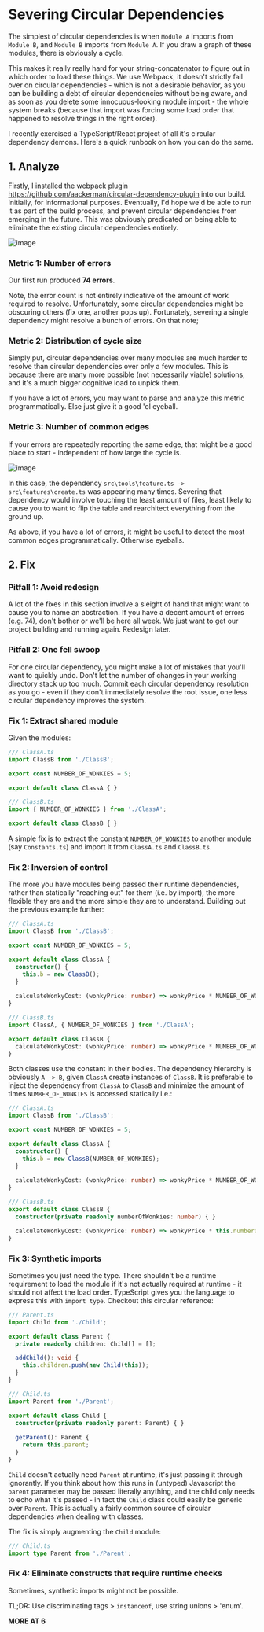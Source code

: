 # Severing Circular Dependencies

The simplest of circular dependencies is when `Module A` imports from `Module B`, and `Module B` imports from `Module A`. If you draw a graph of these modules, there is obviously a cycle.

This makes it really really hard for your string-concatenator to figure out in which order to load these things. We use Webpack, it doesn't strictly fall over on circular dependencies - which is not a desirable behavior, as you can be building a debt of circular dependencies without being aware, and as soon as you delete some innocuous-looking module import - the whole system breaks (because that import was forcing some load order that happened to resolve things in the right order).

I recently exercised a TypeScript/React project of all it's circular dependency demons. Here's a quick runbook on how you can do the same.
 
## 1. Analyze

Firstly, I installed the webpack plugin https://github.com/aackerman/circular-dependency-plugin into our build. Initially, for informational purposes. Eventually, I'd hope we'd be able to run it as part of the build process, and prevent circular dependencies from emerging in the future. This was obviously predicated on being able to eliminate the existing circular dependencies entirely.

![image](https://user-images.githubusercontent.com/6957926/146087141-91e8851f-92ec-4ab0-8faf-35daf2ada949.png)

### Metric 1: Number of errors

Our first run produced **74 errors**.

Note, the error count is not entirely indicative of the amount of work required to resolve. Unfortunately, some circular dependencies might be obscuring others (fix one, another pops up). Fortunately, severing a single dependency might resolve a bunch of errors. On that note;

### Metric 2: Distribution of cycle size

Simply put, circular dependencies over many modules are much harder to resolve than circular dependencies over only a few modules. This is because there are many more possible (not necessarily viable) solutions, and it's a much bigger cognitive load to unpick them.

If you have a lot of errors, you may want to parse and analyze this metric programmatically. Else just give it a good 'ol eyeball.

### Metric 3: Number of common edges

If your errors are repeatedly reporting the same edge, that might be a good place to start - independent of how large the cycle is.

![image](https://user-images.githubusercontent.com/6957926/146088297-4d64e33e-9c7b-46ba-93a9-8c1ecab9f14c.png)

In this case, the dependency `src\tools\feature.ts -> src\features\create.ts` was appearing many times. Severing that dependency would involve touching the least amount of files, least likely to cause you to want to flip the table and rearchitect everything from the ground up.

As above, if you have a lot of errors, it might be useful to detect the most common edges programmatically. Otherwise eyeballs.

## 2. Fix

### Pitfall 1: Avoid redesign

A lot of the fixes in this section involve a sleight of hand that might want to cause you to name an abstraction. If you have a decent amount of errors (e.g. 74), don't bother or we'll be here all week. We just want to get our project building and running again. Redesign later.

### Pitfall 2: One fell swoop

For one circular dependency, you might make a lot of mistakes that you'll want to quickly undo. Don't let the number of changes in your working directory stack up too much. Commit each circular dependency resolution as you go - even if they don't immediately resolve the root issue, one less circular dependency improves the system.

### Fix 1: Extract shared module

Given the modules:

```typescript
/// ClassA.ts
import ClassB from './ClassB';

export const NUMBER_OF_WONKIES = 5;

export default class ClassA { }
```

```typescript
/// ClassB.ts
import { NUMBER_OF_WONKIES } from './ClassA';

export default class ClassB { }
```

A simple fix is to extract the constant `NUMBER_OF_WONKIES` to another module (say `Constants.ts`) and import it from `ClassA.ts` and `ClassB.ts`.

### Fix 2: Inversion of control

The more you have modules being passed their runtime dependencies, rather than statically "reaching out" for them (i.e. by import), the more flexible they are and the more simple they are to understand. Building out the previous example further:

```typescript
/// ClassA.ts
import ClassB from './ClassB';

export const NUMBER_OF_WONKIES = 5;

export default class ClassA {
  constructor() {
    this.b = new ClassB();
  }
  
  calculateWonkyCost: (wonkyPrice: number) => wonkyPrice * NUMBER_OF_WONKIES;
}
```

```typescript
/// ClassB.ts
import ClassA, { NUMBER_OF_WONKIES } from './ClassA';

export default class ClassB {
  calculateWonkyCost: (wonkyPrice: number) => wonkyPrice * NUMBER_OF_WONKIES;
}
```

Both classes use the constant in their bodies. The dependency hierarchy is obviously `A -> B`, given `ClassA` create instances of `ClassB`. It is preferable to inject the dependency from `ClassA` to `ClassB` and minimize the amount of times `NUMBER_OF_WONKIES` is accessed statically i.e.:

```typescript
/// ClassA.ts
import ClassB from './ClassB';

export const NUMBER_OF_WONKIES = 5;

export default class ClassA {
  constructor() {
    this.b = new ClassB(NUMBER_OF_WONKIES);
  }
  
  calculateWonkyCost: (wonkyPrice: number) => wonkyPrice * NUMBER_OF_WONKIES;
}
```

```typescript
/// ClassB.ts
export default class ClassB {
  constructor(private readonly numberOfWonkies: number) { }

  calculateWonkyCost: (wonkyPrice: number) => wonkyPrice * this.numberOfWonkies;
}
```

### Fix 3: Synthetic imports

Sometimes you just need the type. There shouldn't be a runtime requirement to load the module if it's not actually required at runtime - it should not affect the load order. TypeScript gives you the language to express this with `import type`. Checkout this circular reference:

```typescript
/// Parent.ts
import Child from './Child';

export default class Parent {
  private readonly children: Child[] = [];

  addChild(): void {
    this.children.push(new Child(this));
  }
}
```

```typescript
/// Child.ts
import Parent from './Parent';

export default class Child {
  constructor(private readonly parent: Parent) { }
  
  getParent(): Parent {
    return this.parent;
  }
}
```

`Child` doesn't actually need `Parent` at runtime, it's just passing it through ignorantly. If you think about how this runs in (untyped) Javascript the `parent` parameter may be passed literally anything, and the child only needs to echo what it's passed - in fact the `Child` class could easily be generic over `Parent`. This is actually a fairly common source of circular dependencies when dealing with classes.

The fix is simply augmenting the `Child` module:

```typescript
/// Child.ts
import type Parent from './Parent';
```

### Fix 4: Eliminate constructs that require runtime checks

Sometimes, synthetic imports might not be possible.

TL;DR: Use discriminating tags > `instanceof`, use string unions > 'enum'.

**MORE AT 6**
